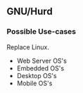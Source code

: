 ##  GNU/Hurd

### Possible Use-cases

Replace Linux.

- Web Server OS's
- Embedded OS's
- Desktop OS's
- Mobile OS's


